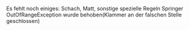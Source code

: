 Es fehlt noch einiges: Schach, Matt, sonstige spezielle Regeln
Springer OutOfRangeException wurde behoben(Klammer an der falschen Stelle geschlossen)
